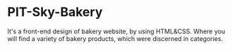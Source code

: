 # PIT-Sky-Bakery
It's a front-end design of bakery website, by using HTML&amp;CSS. Where you will find a variety of bakery products, which were discerned in categories.  
